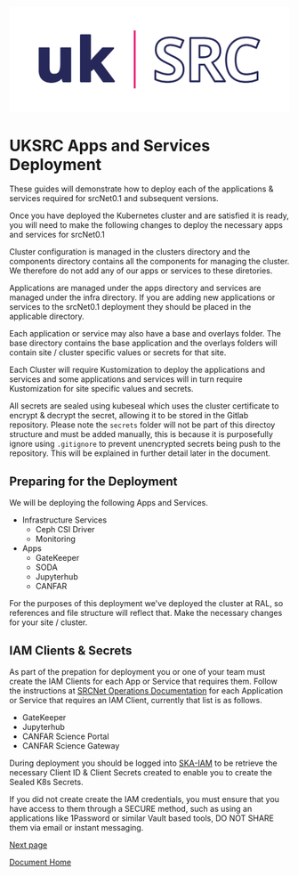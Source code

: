 ![Local Image](images/SKAO_ukSRC_logo_nostrapline_colour_rgb.png)
# UKSRC Apps and Services Deployment

These guides will demonstrate how to deploy each of the applications & services required for srcNet0.1 and subsequent versions.

Once you have deployed the Kubernetes cluster and are satisfied it is ready, you will need to make the following changes to deploy the necessary apps and services for srcNet0.1

Cluster configuration is managed in the clusters directory and the components directory contains all the components for managing the cluster. We therefore do not add any of our apps or services to these diretories.

Applications are managed under the apps directory and services are managed under the infra directory. If you are adding new applications or services to the srcNet0.1 deployment they should be placed in the applicable directory.

Each application or service may also have a base and overlays folder. The base directory contains the base application and the overlays folders will contain site / cluster specific values or secrets for that site.

Each Cluster will require Kustomization to deploy the applications and services and some applications and services will in turn require Kustomization for site specific values and secrets.

All secrets are sealed using kubeseal which uses the cluster certificate to encrypt & decrypt the secret, allowing it to be stored in the Gitlab repository. Please note the `secrets` folder will not be part of this directoy structure and must be added manually, this is because it is purposefully ignore using `.gitignore` to prevent unencrypted secrets being push to the repository. This will be explained in further detail later in the document.

## Preparing for the Deployment

We will be deploying the following Apps and Services.

- Infrastructure Services
    - Ceph CSI Driver
    - Monitoring
- Apps
    - GateKeeper
    - SODA
    - Jupyterhub
    - CANFAR


For the purposes of this deployment we've deployed the cluster at RAL, so references and file structure will reflect that. Make the necessary changes for your site / cluster.

## IAM Clients & Secrets

As part of the prepation for deployment you or one of your team must create the IAM Clients for each App or Service that requires them. Follow the instructions at [SRCNet Operations Documentation](https://ska-telescope.gitlab.io/src/kb/ska-src-docs-operator/index.html#) for each Application or Service that requires an IAM Client, currently that list is as follows.

- GateKeeper
- Jupyterhub
- CANFAR Science Portal
- CANFAR Science Gateway

During deployment you should be logged into [SKA-IAM](https://ska-iam.stfc.ac.uk/dashboard#!/home) to be retrieve the necessary Client ID & Client Secrets created to enable you to create the Sealed K8s Secrets.

If you did not create create the IAM credentials, you must ensure that you have access to them through a SECURE method, such as using an applications like 1Password or similar Vault based tools, DO NOT SHARE them via email or instant messaging.

[Next page](./deploy-cluster-issuer.md)

[Document Home](./readme.md)
